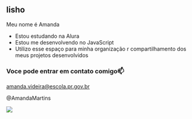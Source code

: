 ## lisho

Meu nome é Amanda

- Estou estudando na Alura
- Estou me desenvolvendo no JavaScript
- Utilizo esse espaço para minha organização r compartilhamento dos meus projetos desenvolvidos

 ### Voce pode entrar em contato comigo📫

 amanda.videira@escola.pr.gov.br

 @AmandaMartins

 ![](https://media.tenor.com/092IX8zLDF4AAAAM/starfire-and.gif)
